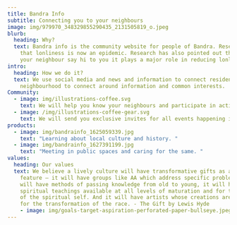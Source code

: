 ```yaml
---
title: Bandra Info
subtitle: Connecting you to your neighbours
image: img/979970_348329855290435_2131505819_o.jpeg
blurb:
  heading: Why?
  text: Bandra info is the community website for people of Bandra. Research shows
    that lonliness is now an epidemic. Research has also pointed out that if
    your neighbour say hi to you it plays a major role in reducing lonliness.
intro:
  heading: How we do it?
  text: We use social media and news and information to connect residents from the
    neighbourhood to connect around information and common interests.
Community:
  - image: img/illustrations-coffee.svg
    text: We will help you know your neighbours and participate in activities in bandra.
  - image: /img/illustrations-coffee-gear.svg
    text: We will send you exclusive invites for all events happening in bandra.
products:
  - image: img/bandrainfo_1625059339.jpg
    text: "Learning about local culture and history. "
  - image: img/bandrainfo_1627391199.jpg
    text: "Meeting in public spaces and caring for the same. "
values:
  heading: Our values
  text: We believe a lively culture will have transformative gifts as a general
    feature – it will have groups like AA which address specific problems, it
    will have methods of passing knowledge from old to young, it will have
    spiritual teachings available at all levels of maturation and for the birth
    of the spiritual self. And it will have artists whose creations are gifts
    for the transformation of the race. - The Gift by Lewis Hyde
    - image: img/goals-target-aspiration-perforated-paper-bullseye.jpeg
---
```

